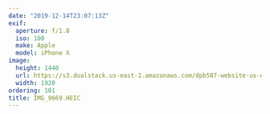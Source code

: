 ```yaml
---
date: "2019-12-14T23:07:13Z"
exif:
  aperture: f/1.8
  iso: 100
  make: Apple
  model: iPhone X
image:
  height: 1440
  url: https://s3.dualstack.us-east-1.amazonaws.com/dpb587-website-us-east-1/asset/gallery/2019-south-america/a0113136-7c9f-65c7-0cf1-c2b51a160b53~1920.jpg
  width: 1920
ordering: 101
title: IMG_9669.HEIC
---
```

